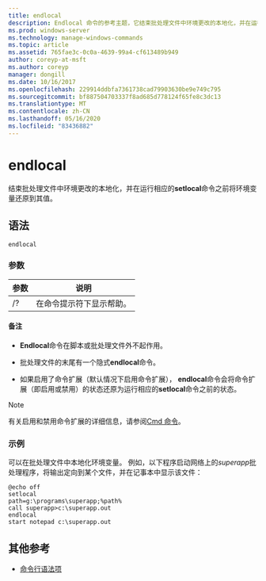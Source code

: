 ```yaml
---
title: endlocal
description: Endlocal 命令的参考主题，它结束批处理文件中环境更改的本地化，并在运行相应的 setlocal 命令之前将环境变量还原到其值。
ms.prod: windows-server
ms.technology: manage-windows-commands
ms.topic: article
ms.assetid: 765fae3c-0c0a-4639-99a4-cf613489b949
author: coreyp-at-msft
ms.author: coreyp
manager: dongill
ms.date: 10/16/2017
ms.openlocfilehash: 229914ddbfa7361738cad79903630be9e749c795
ms.sourcegitcommit: bf887504703337f8ad685d778124f65fe8c3dc13
ms.translationtype: MT
ms.contentlocale: zh-CN
ms.lasthandoff: 05/16/2020
ms.locfileid: "83436882"
---
```

# <a name="endlocal"></a>endlocal

结束批处理文件中环境更改的本地化，并在运行相应的**setlocal**命令之前将环境变量还原到其值。

## <a name="syntax"></a>语法

```
endlocal
```

### <a name="parameters"></a>参数

| 参数 | 说明 |
| --------- | ----------- |
| /? | 在命令提示符下显示帮助。 |

#### <a name="remarks"></a>备注

- **Endlocal**命令在脚本或批处理文件外不起作用。

- 批处理文件的末尾有一个隐式**endlocal**命令。

- 如果启用了命令扩展（默认情况下启用命令扩展）， **endlocal**命令会将命令扩展（即启用或禁用）的状态还原为运行相应的**setlocal**命令之前的状态。

> [!NOTE]
> 有关启用和禁用命令扩展的详细信息，请参阅[Cmd 命令](cmd.md)。

### <a name="examples"></a>示例

可以在批处理文件中本地化环境变量。 例如，以下程序启动网络上的*superapp*批处理程序，将输出定向到某个文件，并在记事本中显示该文件：

```
@echo off
setlocal
path=g:\programs\superapp;%path%
call superapp>c:\superapp.out
endlocal
start notepad c:\superapp.out
```

## <a name="additional-references"></a>其他参考

- [命令行语法项](command-line-syntax-key.md)
